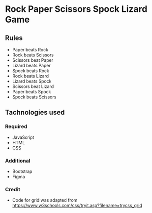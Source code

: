 # Rock Paper Scissors Spock Lizard Game

## Rules

* Paper beats Rock
* Rock beats Scissors
* Scissors beat Paper
* Lizard beats Paper
* Spock beats Rock
* Rock beats Lizard
* Lizard beats Spock
* Scissors beat Lizard
* Paper beats Spock
* Spock beats Scissors

## Tachnologies used
### Required
- JavaScript
- HTML
- CSS
### Additional
- Bootstrap
- Figma

### Credit
- Code for grid was adapted from https://www.w3schools.com/css/tryit.asp?filename=trycss_grid
